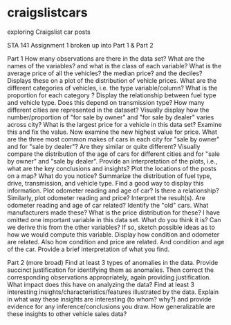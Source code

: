 # craigslistcars
exploring Craigslist car posts

STA 141 Assignment 1 
broken up into Part 1 & Part 2

Part 1 
How many observations are there in the data set?
What are the names of the variables? and what is the class of each variable?
What is the average price of all the vehicles? the median price? and the deciles? Displays these on a plot of the distribution of vehicle prices.
What are the different categories of vehicles, i.e. the type variable/column? What is the proportion for each category ?
Display the relationship between fuel type and vehicle type. Does this depend on transmission type?
How many different cities are represented in the dataset?
Visually display how the number/proportion of "for sale by owner" and "for sale by dealer" varies across city?
What is the largest price for a vehicle in this data set? Examine this and fix the value. Now examine the new highest value for price.
What are the three most common makes of cars in each city for "sale by owner" and for "sale by dealer"? Are they similar or quite different?
Visually compare the distribution of the age of cars for different cities and for "sale by owner" and "sale by dealer". Provide an interpretation of the plots, i.e., what are the key conclusions and insights?
Plot the locations of the posts on a map? What do you notice?
Summarize the distribution of fuel type, drive, transmission, and vehicle type. Find a good way to display this information.
Plot odometer reading and age of car? Is there a relationship? Similarly, plot odometer reading and price? Interpret the result(s). Are odometer reading and age of car related?
Identify the "old" cars. What manufacturers made these? What is the price distribution for these?
I have omitted one important variable in this data set. What do you think it is? Can we derive this from the other variables? If so, sketch possible ideas as to how we would compute this variable.
Display how condition and odometer are related. Also how condition and price are related. And condition and age of the car. Provide a brief interpretation of what you find.

Part 2 (more broad) 
Find at least 3 types of anomalies in the data. Provide succinct justification for identifying them as anomalies. Then correct the corresponding observations appropriately, again providing justification. What impact does this have on analyzing the data?
Find at least 3 interesting insights/characteristics/features illustrated by the data. Explain in what way these insights are interesting (to whom? why?) and provide evidence for any inference/conclusions you draw. How generalizable are these insights to other vehicle sales data?
